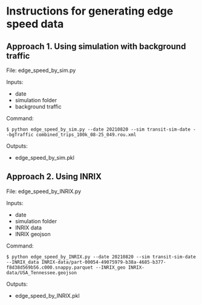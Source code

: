 # Instructions for generating edge speed data

## Approach 1. Using simulation with background traffic

File: edge_speed_by_sim.py

Inputs:
- date
- simulation folder
- background traffic

Command:
```
$ python edge_speed_by_sim.py --date 20210820 --sim transit-sim-date --bgTraffic combined_trips_100k_08-25_049.rou.xml
```

Outputs:
- edge_speed_by_sim.pkl

## Approach 2. Using INRIX

File: edge_speed_by_INRIX.py

Inputs:
- date
- simulation folder
- INRIX data
- INRIX geojson

Command:
```
$ python edge_speed_by_INRIX.py --date 20210820 --sim transit-sim-date --INRIX_data INRIX-data/part-00054-49075979-b38a-4685-b377-f8d38d569b56.c000.snappy.parquet --INRIX_geo INRIX-data/USA_Tennessee.geojson
```
Outputs:
- edge_speed_by_INRIX.pkl

